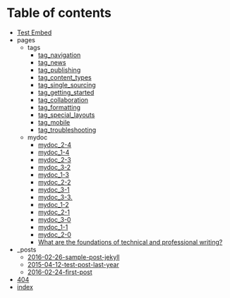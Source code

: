 # Table of contents

* [Test Embed](README.md)
* pages
  * tags
    * [tag\_navigation](pages/tags/tag_navigation.md)
    * [tag\_news](pages/tags/tag_news.md)
    * [tag\_publishing](pages/tags/tag_publishing.md)
    * [tag\_content\_types](pages/tags/tag_content_types.md)
    * [tag\_single\_sourcing](pages/tags/tag_single_sourcing.md)
    * [tag\_getting\_started](pages/tags/tag_getting_started.md)
    * [tag\_collaboration](pages/tags/tag_collaboration.md)
    * [tag\_formatting](pages/tags/tag_formatting.md)
    * [tag\_special\_layouts](pages/tags/tag_special_layouts.md)
    * [tag\_mobile](pages/tags/tag_mobile.md)
    * [tag\_troubleshooting](pages/tags/tag_troubleshooting.md)
  * mydoc
    * [mydoc\_2-4](pages/mydoc/mydoc_2-4.md)
    * [mydoc\_1-4](pages/mydoc/mydoc_1-4.md)
    * [mydoc\_2-3](pages/mydoc/mydoc_2-3.md)
    * [mydoc\_3-2](pages/mydoc/mydoc_3-2.md)
    * [mydoc\_1-3](pages/mydoc/mydoc_1-3.md)
    * [mydoc\_2-2](pages/mydoc/mydoc_2-2.md)
    * [mydoc\_3-1](pages/mydoc/mydoc_3-1.md)
    * [mydoc\_3-3.](pages/mydoc/mydoc_3-3..md)
    * [mydoc\_1-2](pages/mydoc/mydoc_1-2.md)
    * [mydoc\_2-1](pages/mydoc/mydoc_2-1.md)
    * [mydoc\_3-0](pages/mydoc/mydoc_3-0.md)
    * [mydoc\_1-1](pages/mydoc/mydoc_1-1.md)
    * [mydoc\_2-0](pages/mydoc/mydoc_2-0.md)
    * [What are the foundations of technical and professional writing?](pages/mydoc/mydoc_1-0.md)
* \_posts
  * [2016-02-26-sample-post-jekyll](_posts/2016-02-26-sample-post-jekyll.md)
  * [2015-04-12-test-post-last-year](_posts/2015-04-12-test-post-last-year.md)
  * [2016-02-24-first-post](_posts/2016-02-24-first-post.md)
* [404](404.md)
* [index](index.md)

